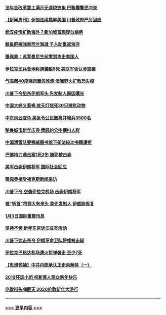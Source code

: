 #### [法年金改革罢工满月无退烧迹象 巴黎爆警民冲突](../pages/prog202/a102745518.md?t=01051044) 
#### [【新闻周刊】伊朗连续挑衅美国 川普政府严厉回应](../pages/prog202/a102745484.md?t=01051044) 
#### [武汉疫情扩散海外？新加坡首现疑似病例](../pages/prog202/a102745347.md?t=01051044) 
#### [鲸鱼群搁浅新西兰海滩 千人助重返海洋](../pages/prog202/a102745257.md?t=01051044) 
#### [蓬佩奥：苏莱曼尼生前策划攻击美国人](../pages/prog202/a102745305.md?t=01051044) 
#### [伊拉克民兵营地称遇袭酿6死 美联军否认涉空袭](../pages/prog202/a102745093.md?t=01051044) 
#### [气温飙40度强风飘忽难测 澳洲野火扩散恐失控](../pages/prog202/a102744951.md?t=01051044) 
#### [川普下令狙杀伊朗军头 先发制人原因曝光](../pages/prog202/a102744900.md?t=01051044) 
#### [中国大妈又惹祸 放天灯烧死30只濒危动物](../pages/prog202/a102744899.md?t=01051044) 
#### [中东风云变色 美急令公民撤离并增兵3500名](../pages/prog202/a102744827.md?t=01051044) 
#### [秘鲁城市新年庆典 愤怒的公牛横扫人群](../pages/prog202/a102744618.md?t=01051044) 
#### [中国滑雪队要挪威图书馆下架法轮功书籍遭拒](../pages/prog202/a102744639.md?t=01051044) 
#### [巴黎持刀袭击案1死2伤 嫌犯被击毙](../pages/prog202/a102744566.md?t=01051044) 
#### [美军击毙伊朗将军 国际社会回应](../pages/prog202/a102744485.md?t=01051044) 
#### [蓬佩奥接受福克斯新闻采访](../pages/prog202/a102744480.md?t=01051044) 
#### [川普下令 空袭伊拉克机场 击毙伊朗将军](../pages/prog202/a102744470.md?t=01051044) 
#### [被“斩首”将领大有来头 美先发制人 伊威胁报复](../pages/prog202/a102744454.md?t=01051044) 
#### [1月3日国际重要讯息](../pages/prog202/a102744301.md?t=01051044) 
#### [坚持不懈 新年东京诉江征签活动](../pages/prog202/a102744303.md?t=01051044) 
#### [川普下达击杀令 伊朗革命卫队将领被击毙](../pages/prog202/a102741911.md?t=01051044) 
#### [伊拉克巴格达机场遭火箭弹袭击 至少7死](../pages/prog202/a102744115.md?t=01051044) 
#### [【思想领袖】中共内部承认正走向解体（一）](../pages/prog202/a102744097.md?t=01051044) 
#### [2019环球小姐 祝新唐人观众新年快乐](../pages/prog202/a102744043.md?t=01051044) 
#### [伦敦街头嗨翻天 2020伦敦新年大游行](../pages/prog202/a102743925.md?t=01051044) 

----
#### [ >>> 更早内容 <<< ](../indexes/prog202-earlier.md)
